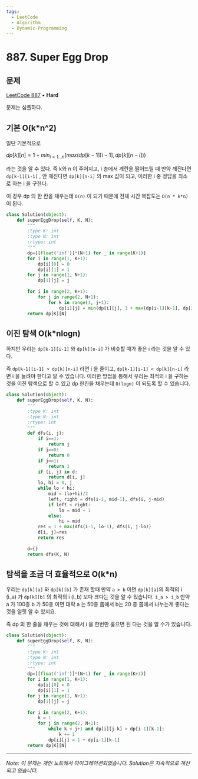 ```yaml
---
tags:
  - LeetCode
  - Algorithm
  - Dynamic-Programming
---
```


# 887. Super Egg Drop

## 문제

[LeetCode 887](https://leetcode.com/problems/super-egg-drop/) • **Hard**

문제는 심플하다.

## 기본 O(k*n^2)

일단 기본적으로

$dp[k][n] = 1 + min_{i=1...n}(max(dp[k-1][i-1], dp[k][n-i]))$

라는 것을 알 수 있다. 즉 k와 n 이 주어지고, i 층에서 계란을 떨어뜨릴 때 만약 깨진다면 `dp[k-1][i-1]` , 안 깨진다면 `dp[k][n-i]` 의 max 값이 되고, 이러한 i 중 정답을 최소로 하는 i 을 구한다.

  

이 경우 dp 의 한 칸을 채우는데 `O(n)` 이 되기 때문에 전체 시간 복잡도는 `O(n * k*n)` 이 된다.

```python
class Solution(object):
    def superEggDrop(self, K, N):
        """
        :type K: int
        :type N: int
        :rtype: int
        """
        dp=[[float('inf')]*(N+1) for _ in range(K+1)]
        for i in range(1, K+1):
            dp[i][0] = 0
            dp[i][1] = 1
        for j in range(1, N+1):
            dp[1][j] = j
        
        for i in range(2, K+1):
            for j in range(2, N+1):
                for k in range(1, j+1):
                    dp[i][j] = min(dp[i][j], 1 + max(dp[i-1][k-1], dp[i][j-k]))
        return dp[K][N]
```

## 이진 탐색 O(k*nlogn)

하지만 우리는 `dp[k-1][i-1]` 와 `dp[k][n-i]` 가 비슷할 때가 좋은 i 라는 것을 알 수 있다.

즉 `dp[k-1][i-1] > dp[k][n-i]` 라면 i 을 줄이고, `dp[k-1][i-1] < dp[k][n-i]` 라면 i 을 늘려야 한다고 알 수 있습니다. 이러한 방법을 통해서 우리는 최적의 i 을 구하는 것을 이진 탐색으로 할 수 있고 dp 한칸을 채우는데 `O(logn)` 이 되도록 할 수 있습니다.

```python
class Solution(object):
    def superEggDrop(self, K, N):
        """
        :type K: int
        :type N: int
        :rtype: int
        """
        def dfs(i, j):
            if i==1:
                return j
            if j==0:
                return 0
            if j==1:
                return 1
            if (i, j) in d:
                return d[i, j]
            lo, hi = 0, j
            while lo < hi:
                mid = (lo+hi)/2
                left, right = dfs(i-1, mid-1), dfs(i, j-mid)
                if left < right:
                    lo = mid + 1
                else:
                    hi = mid
            res = 1 + max(dfs(i-1, lo-1), dfs(i, j-lo))
            d[i, j]=res
            return res
        
        d={}
        return dfs(K, N)
```

  

## 탐색을 조금 더 효율적으로 O(k*n)

우리는 `dp[k][a]` 와 `dp[k][b]` 가 존재 할때 만약 `a > b` 이면 `dp[k][a]`의 최적의 i (i_a) 가 `dp[k][b]` 의 최적의 i (i_b) 보다 크다는 것을 알 수 있습니다. `i_a > i_b` 만약 a 가 100층 b 가 50층 이면 대략 a 는 50층 쯤에서 b는 20 층 쯤에서 나누는게 좋다는 것을 얼핏 알 수 있지요.

즉 dp 의 한 줄을 채우는 것에 대해서 i 을 한번만 훑으면 된 다는 것을 알 수가 있습니다.

```python
class Solution(object):
    def superEggDrop(self, K, N):
        """
        :type K: int
        :type N: int
        :rtype: int
        """
        dp=[[float('inf')]*(N+1) for _ in range(K+1)]
        for i in range(1, K+1):
            dp[i][0] = 0
            dp[i][1] = 1
        for j in range(1, N+1):
            dp[1][j] = j
            
        for i in range(2, K+1):
            k = 1
            for j in range(2, N+1):
                while k < j+1 and dp[i][j-k] > dp[i-1][k-1]:
                    k += 1
                dp[i][j] = 1 + dp[i-1][k-1]
        return dp[K][N]
```

---

*Note: 이 문제는 개인 노트에서 마이그레이션되었습니다. Solution은 지속적으로 개선되고 있습니다.*
